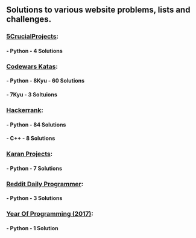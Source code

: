 ## Solutions to various website problems, lists and challenges.

### [5CrucialProjects]( https://www.daniweb.com/programming/software-development/threads/131973/5-crucial-projects-for-beginners):
#### - Python - 4 Solutions

### [Codewars Katas](https://www.codewars.com/):
#### - Python - 8Kyu - 60 Solutions
####          - 7Kyu -  3 Soltuions

### [Hackerrank](https://www.hackerrank.com):
#### - Python - 84 Solutions
#### - C++    -  8 Solutions

### [Karan Projects](https://github.com/karan/Projects):
#### - Python - 7 Solutions

### [Reddit Daily Programmer](https://www.reddit.com/r/dailyprogrammer/):
#### - Python - 3 Solutions

### [Year Of Programming (2017)](https://github.com/YearOfProgramming/2017Challenges):
#### - Python - 1 Solution
